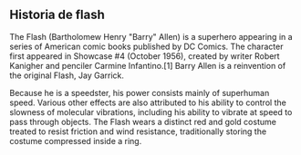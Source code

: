 ## Historia de flash

The Flash (Bartholomew Henry "Barry" Allen) is a superhero appearing in a series of American comic books published by DC Comics. The character first appeared in Showcase #4 (October 1956), created by writer Robert Kanigher and penciler Carmine Infantino.[1] Barry Allen is a reinvention of the original Flash, Jay Garrick.

Because he is a speedster, his power consists mainly of superhuman speed. Various other effects are also attributed to his ability to control the slowness of molecular vibrations, including his ability to vibrate at speed to pass through objects. The Flash wears a distinct red and gold costume treated to resist friction and wind resistance, traditionally storing the costume compressed inside a ring.
